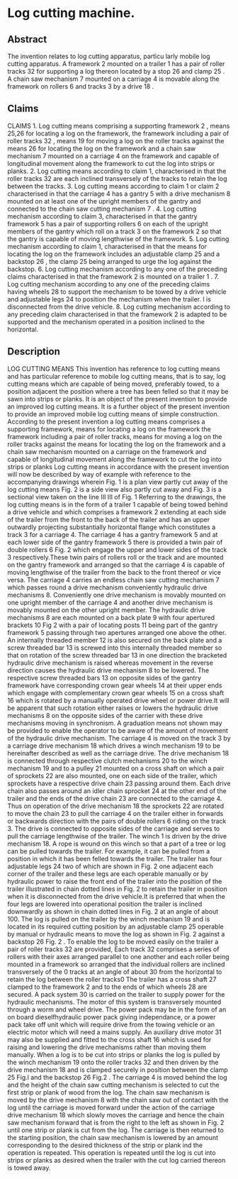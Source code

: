 # Log cutting machine.

## Abstract
The invention relates to log cutting apparatus, particu larly mobile log cutting apparatus. A framework 2 mounted on a trailer 1 has a pair of roller tracks 32 for supporting a log thereon located by a stop 26 and clamp 25 . A chain saw mechanism 7 mounted on a carriage 4 is movable along the framework on rollers 6 and tracks 3 by a drive 18 .

## Claims
CLAIMS 1. Log cutting means comprising a supporting framework 2 , means 25,26 for locating a log on the framework, the framework including a pair of roller tracks 32 , means 19 for moving a log on the roller tracks against the means 26 for locating the log on the framework and a chain saw mechanism 7 mounted on a carriage 4 on the framework and capable of longitudinal movement along the framework to cut the log into strips or planks. 2. Log cutting means according to claim 1, characterised in that the roller tracks 32 are each inclined transversely of the tracks to retain the log between the tracks. 3. Log cutting means according to claim 1 or claim 2 characterised in that the carriage 4 has a gantry 5 with a drive mechanism 8 mounted on at least one of the upright members of the gantry and connected to the chain saw cutting mechanism 7 . 4. Log cutting mechanism according to claim 3, characterised in that the gantry framework 5 has a pair of supporting rollers 6 on each of the upright members of the gantry which roll on a track 3 on the framework 2 so that the gantry is capable of moving lengthwise of the framework. 5. Log cutting mechanism according to claim 1, characterised in that the means for locating the log on the framework includes an adjustable clamp 25 and a backstop 26 , the clamp 25 being arranged to urge the log against the backstop. 6. Log cutting mechanism according to any one of the preceding claims characterised in that the framework 2 is mounted on a trailer 1 . 7. Log cutting mechanism according to any one of the preceding claims having wheels 28 to support the mechanism to be towed by a drive vehicle and adjustable legs 24 to position the mechanism when the trailer. l is disconnected from the drive vehicle. 8. Log cutting mechanism according to any preceding claim characterised in that the framework 2 is adapted to be supported and the mechanism operated in a position inclined to the horizontal.

## Description
LOG CUTTING MEANS This invention has reference to log cutting means and has particular reference to mobile log cutting means, that is to say, log cutting means which are capable of being moved, preferably towed, to a position adjacent the position where a tree has been felled so that it may be sawn into strips or planks. It is an object of the present invention to provide an improved log cutting means. It is a further object of the present invention to provide an improved mobile log cutting means of simple construction. According to the present invention a log cutting means comprises a supporting framework, means for locating a log on the framework the framework including a pair of roller tracks, means for moving a log on the roller tracks against the means for locating the log on the framework and a chain saw mechanism mounted on a carriage on the framework and capable of longitudinal movement along the framework to cut the log into strips or planks Log cutting means in accordance with the present invention will now be described by way of example with reference to the accompanying drawings wherein Fig. 1 is a plan view partly cut away of the log cutting means Fig. 2 is a side view also partly cut away and Fig. 3 is a sectional view taken on the line III III of Fig. 1 Referring to the drawings, the log cutting means is in the form of a trailer 1 capable of being towed behind a drive vehicle and which comprises a framework 2 extending at each side of the trailer from the front to the back of the trailer and has an upper outwardly projecting substantially horizontal flange which constitutes a track 3 for a carriage 4. The carriage 4 has a gantry framework 5 and at each lower side of the gantry framework 5 there is provided a twin pair of double rollers 6 Fig. 2 which engage the upper and lower sides of the track 3 respectively.These twin pairs of rollers roll or the track and are mounted on the gantry framework and arranged so that the carriage 4 is capable of moving lengthwise of the trailer from the back to the front thereof or vice versa. The carriage 4 carries an endless chain saw cutting mechanism 7 which passes round a drive mechanism conveniently hydraulic drive mechanisms 8. Conveniently one drive mechanism is movably mounted on one upright member of the carriage 4 and another drive mechanism is movably mounted on the other upright member. The hydraulic drive mechanisms 8 are each mounted on a back plate 9 with four apertured brackets 10 Fig 2 with a pair of locating posts 11 being part of the gantry framework 5 passing through two apertures arranged one above the other. An internally threaded member 12 is also secured on the back plate and a screw threaded bar 13 is screwed into this internally threaded member so that on rotation of the screw threaded bar 13 in one direction the bracketed hydraulic drive mechanism is raised whereas movement in the reverse direction causes the hydraulic drive mechanism 8 to be lowered. The respective screw threaded bars 13 on opposite sides of the gantry framework have corresponding crown gear wheels 14 at their upper ends which engage with complementary crown gear wheels 15 on a cross shaft 16 which is rotated by a manually operated drive wheel or power drive.It will be apparent that such rotation either raises or lowers the hydraulic drive mechanisms 8 on the opposite sides of the carrier with these drive mechanisms moving in synchronism. A graduation means not shown may be provided to enable the operator to be aware of the amount of movement of the hydraulic drive mechanism. The carriage 4 is moved on the track 3 by a carriage drive mechanism 18 which drives a winch mechanism 19 to be hereinafter described as well as the carriage drive. The drive mechanism 18 is connected through respective clutch mechanisms 20 to the winch mechanism 19 and to a pulley 21 mounted on a cross shaft on which a pair of sprockets 22 are also mounted, one on each side of the trailer, which sprockets have a respective drive chain 23 passing around them. Each drive chain also passes around an idler chain sprocket 24 at the other end of the trailer and the ends of the drive chain 23 are connected to the carriage 4. Thus on operation of the drive mechanism 18 the sprockets 22 are rotated to move the chain 23 to pull the carriage 4 on the trailer either in forwards or backwards direction with the pairs of double rollers 6 riding on the track 3. The drive is connected to opposite sides of the carriage and serves to pull the carriage lengthwise of the trailer. The winch 1 is driven by the drive mechanism 18. A rope is wound on this winch so that a part of a tree or log can be pulled towards the trailer. For example, it can be pulled from a position in which it has been felled towards the trailer. The trailer has four adjustable legs 24 two of which are shown in Fig. 2 one adjacent each corner of the trailer and these legs are each operable manually or by hydraulic power to raise the front end of the trailer into the position of the trailer illustrated in chain dotted lines in Fig. 2 to retain the trailer in position when it is disconnected from the drive vehicle.It is preferred that when the four legs are lowered into operational position the trailer is inclined downwardly as shown in chain dotted lines in Fig. 2 at an angle of about 100. The log is pulled on the trailer by the winch mechanism 19 and is located in its required cutting position by an adjustable clamp 25 operable by manual or hydraulic means to move the log as shown in Fig. 2 against a backstop 26 Fig. 2 . To enable the log to be moved easily on the trailer a pair of roller tracks 32 are provided, Each track 32 comprises a series of rollers with their axes arranged parallel to one another and each roller being mounted in a framework so arranged that the individual rollers are inclined transversely of the 0 tracks at an angle of about 30 from the horizontal to retain the log between the roller tracks0 The trailer has a cross shaft 27 clamped to the framework 2 and to the ends of which wheels 28 are secured. A pack system 30 is carried on the trailer to supply power for the hydraulic mechanisms. The motor of this system is transversely mounted through a worm and wheel drive. The power pack may be in the form of an on board dieselfhydraulic power pack giving independance, or a power pack take off unit which will require drive from the towing vehicle or an electric motor which will need a mains supply. An auxiliary drive motor 31 may also be supplied and fitted to the cross shaft 16 which is used for raising and lowering the drive mechanisms rather than moving them manually. When a log is to be cut into strips or planks the log is pulled by the winch mechanism 19 onto the roller tracks 32 and then driven by the drive mechanism 18 and is clamped securely in position between the clamp 25 Fig.l and the backstop 26 Fig.2 . The carriage 4 is moved behind the log and the height of the chain saw cutting mechanism is selected to cut the first strip or plank of wood from the log. The chain saw mechanism is moved by the drive mechanism 8 with the chain saw out of contact with the log until the carriage is moved forward under the action of the carriage drive mechanism 18 which slowly moves the carriage and hence the chain saw mechanism forward that is from the right to the left as shown in Fig. 2 until one strip or plank is cut from the log. The carriage is then returned to the starting position, the chain saw mechanism is lowered by an amount corresponding to the desired thickness of the strip or plank ind the operation is repeated. This operation is repeated until the log is cut into strips or planks as desired when the trailer with the cut log carried thereon is towed away.